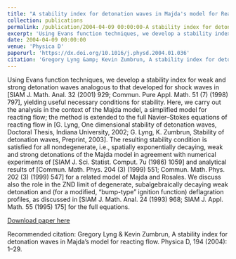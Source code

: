 ```yaml
---
title: "A stability index for detonation waves in Majda's model for Reacting flow"
collection: publications
permalink: /publication/2004-04-09 00:00:00-A stability index for detonation waves in Majda's model for Reacting flow
excerpt: 'Using Evans function techniques, we develop a stability index for weak and strong detonation waves analogous to that developed for shock waves in [SIAM J. Math. Anal. 32 (2001) 929; Commun. Pure Appl. Math. 51 (7) (1998) 797], yielding useful necessary conditions for stability. Here, we carry out the analysis in the context of the Majda model, a simplified model for reacting flow; the method is extended to the full Navier–Stokes equations of reacting flow in [G. Lyng, One dimensional stability of detonation waves, Doctoral Thesis, Indiana University, 2002; G. Lyng, K. Zumbrun, Stability of detonation waves, Preprint, 2003]. The resulting stability condition is satisfied for all nondegenerate, i.e., spatially exponentially decaying, weak and strong detonations of the Majda model in agreement with numerical experiments of [SIAM J. Sci. Statist. Comput. 7u (1986) 1059] and analytical results of [Commun. Math. Phys. 204 (3) (1999) 551; Commun. Math. Phys. 202 (3) (1999) 547] for a related model of Majda and Rosales. We discuss also the role in the ZND limit of degenerate, subalgebraically decaying weak detonation and (for a modified, “bump-type” ignition function) deflagration profiles, as discussed in [SIAM J. Math. Anal. 24 (1993) 968; SIAM J. Appl. Math. 55 (1995) 175] for the full equations.'
date: 2004-04-09 00:00:00
venue: 'Physica D'
paperurl: 'https://dx.doi.org/10.1016/j.physd.2004.01.036'
citation: 'Gregory Lyng &amp; Kevin Zumbrun, A stability index for detonation waves in Majda’s model for reacting flow. Physica D, 194 (2004): 1–29.'
---
```

Using Evans function techniques, we develop a stability index for weak and strong detonation waves analogous to that developed for shock waves in [SIAM J. Math. Anal. 32 (2001) 929; Commun. Pure Appl. Math. 51 (7) (1998) 797], yielding useful necessary conditions for stability. Here, we carry out the analysis in the context of the Majda model, a simplified model for reacting flow; the method is extended to the full Navier–Stokes equations of reacting flow in [G. Lyng, One dimensional stability of detonation waves, Doctoral Thesis, Indiana University, 2002; G. Lyng, K. Zumbrun, Stability of detonation waves, Preprint, 2003]. The resulting stability condition is satisfied for all nondegenerate, i.e., spatially exponentially decaying, weak and strong detonations of the Majda model in agreement with numerical experiments of [SIAM J. Sci. Statist. Comput. 7u (1986) 1059] and analytical results of [Commun. Math. Phys. 204 (3) (1999) 551; Commun. Math. Phys. 202 (3) (1999) 547] for a related model of Majda and Rosales. We discuss also the role in the ZND limit of degenerate, subalgebraically decaying weak detonation and (for a modified, “bump-type” ignition function) deflagration profiles, as discussed in [SIAM J. Math. Anal. 24 (1993) 968; SIAM J. Appl. Math. 55 (1995) 175] for the full equations.

[Download paper here](https://dx.doi.org/10.1016/j.physd.2004.01.036)

Recommended citation: Gregory Lyng & Kevin Zumbrun, A stability index for detonation waves in Majda’s model for reacting flow. Physica D, 194 (2004): 1–29.